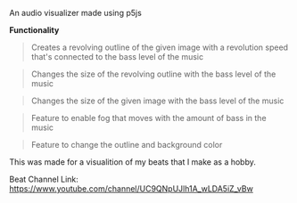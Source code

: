 An audio visualizer made using p5js

**Functionality**

> Creates a revolving outline of the given image with a revolution speed that's connected to the bass level of the music

> Changes the size of the revolving outline with the bass level of the music

> Changes the size of the given image with the bass level of the music

> Feature to enable fog that moves with the amount of bass in the music

> Feature to change the outline and background color


This was made for a visualition of my beats that I make as a hobby.

Beat Channel Link: https://www.youtube.com/channel/UC9QNpUJlh1A_wLDA5iZ_vBw

